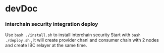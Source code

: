 # devDoc
### interchain security integration deploy  
Use `bash ./install.sh` to install interchain security 
Start with `bash ./deploy.sh` , it will create provider chani and consumer chain with 2 nodes and create IBC relayer at the same time.

